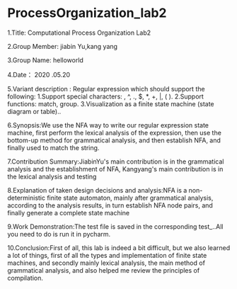 # ProcessOrganization_lab2

1.Title: Computational Process Organization  Lab2

2.Group Member: jiabin Yu,kang yang

3.Group Name: helloworld

4.Date：    2020 .05.20

5.Variant description :  Regular expression  which should support the following:
	1.Support special characters: \, ^, ., $, *, +, |, ( ).
	2.Support functions: match, group.
	3.Visualization as a finite state machine (state diagram or table)..


6.Synopsis:We use the NFA way to write our regular expression state machine, first perform the lexical analysis of the expression, then use the bottom-up method for grammatical analysis, and then establish NFA, and finally used to match the string.

7.Contribution Summary:JiabinYu's main contribution is in the grammatical analysis and the establishment of NFA, Kangyang's main contribution is in the lexical analysis and testing

8.Explanation of taken design decisions and analysis:NFA is a non-deterministic finite state automaton, mainly after grammatical analysis, according to the analysis results, in turn establish NFA node pairs, and finally generate a complete state machine

9.Work Demonstration:The test file is saved in the corresponding test_..All you need to do is run it in pycharm.

10.Conclusion:First of all, this lab is indeed a bit difficult, but we also learned a lot of things, first of all the types and implementation of finite state machines, and secondly mainly lexical analysis, the main method of grammatical analysis, and also helped me review the principles of compilation.